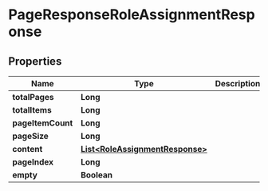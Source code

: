 # PageResponseRoleAssignmentResponse

## Properties
Name | Type | Description | Notes
------------ | ------------- | ------------- | -------------
**totalPages** | **Long** |  |  [optional]
**totalItems** | **Long** |  |  [optional]
**pageItemCount** | **Long** |  |  [optional]
**pageSize** | **Long** |  |  [optional]
**content** | [**List&lt;RoleAssignmentResponse&gt;**](RoleAssignmentResponse.md) |  |  [optional]
**pageIndex** | **Long** |  |  [optional]
**empty** | **Boolean** |  |  [optional]
